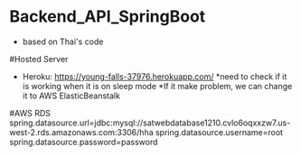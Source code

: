 # Backend_API_SpringBoot
- based on Thai's code

#Hosted Server
- Heroku: https://young-falls-37976.herokuapp.com/
*need to check if it is working when it is on sleep mode
*If it make problem, we can change it to AWS ElasticBeanstalk

#AWS RDS
spring.datasource.url=jdbc:mysql://satwebdatabase1210.cvlo6oqxxzw7.us-west-2.rds.amazonaws.com:3306/hha
spring.datasource.username=root
spring.datasource.password=password

